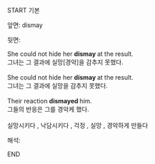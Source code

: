 START
기본

앞면:
dismay


뒷면:
<div>She could not hide her <b>dismay </b>at the result. </div><div>그녀는 그 결과에 실망[경악]을 감추지 못했다.</div><div><br></div><div><div>She could not hide her <b>dismay </b>at the result. </div><div><div>그녀는 그 결과에 실망을 감추지 못했다.</div></div></div><div><br></div><div><div>Their reaction <b>dismayed </b>him. </div><div>그들의 반응은 그를 경악케 했다.</div></div><div><br></div><div>실망시키다 , 낙담시키다 , 걱정 , 실망 , 경악하게 만들다</div>


해석:

END